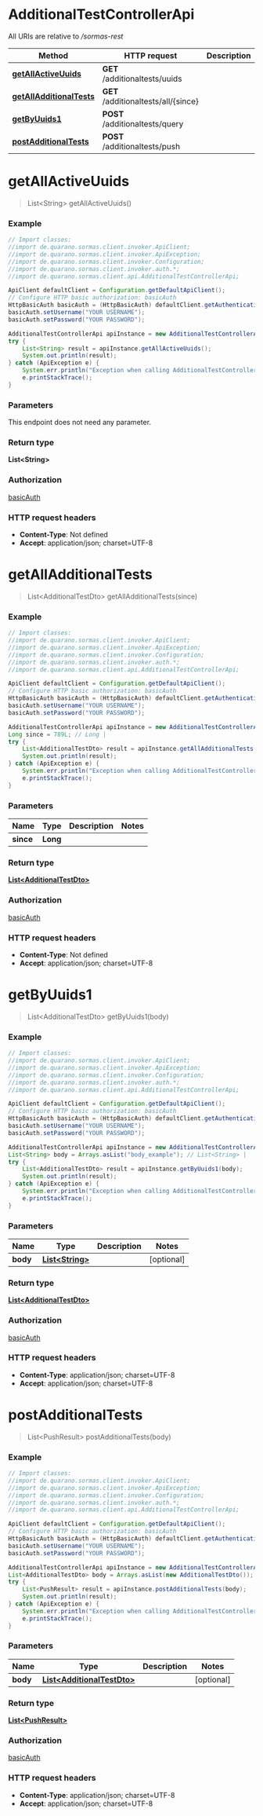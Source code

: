 # AdditionalTestControllerApi

All URIs are relative to */sormas-rest*

Method | HTTP request | Description
------------- | ------------- | -------------
[**getAllActiveUuids**](AdditionalTestControllerApi.md#getAllActiveUuids) | **GET** /additionaltests/uuids | 
[**getAllAdditionalTests**](AdditionalTestControllerApi.md#getAllAdditionalTests) | **GET** /additionaltests/all/{since} | 
[**getByUuids1**](AdditionalTestControllerApi.md#getByUuids1) | **POST** /additionaltests/query | 
[**postAdditionalTests**](AdditionalTestControllerApi.md#postAdditionalTests) | **POST** /additionaltests/push | 

<a name="getAllActiveUuids"></a>
# **getAllActiveUuids**
> List&lt;String&gt; getAllActiveUuids()



### Example
```java
// Import classes:
//import de.quarano.sormas.client.invoker.ApiClient;
//import de.quarano.sormas.client.invoker.ApiException;
//import de.quarano.sormas.client.invoker.Configuration;
//import de.quarano.sormas.client.invoker.auth.*;
//import de.quarano.sormas.client.api.AdditionalTestControllerApi;

ApiClient defaultClient = Configuration.getDefaultApiClient();
// Configure HTTP basic authorization: basicAuth
HttpBasicAuth basicAuth = (HttpBasicAuth) defaultClient.getAuthentication("basicAuth");
basicAuth.setUsername("YOUR USERNAME");
basicAuth.setPassword("YOUR PASSWORD");

AdditionalTestControllerApi apiInstance = new AdditionalTestControllerApi();
try {
    List<String> result = apiInstance.getAllActiveUuids();
    System.out.println(result);
} catch (ApiException e) {
    System.err.println("Exception when calling AdditionalTestControllerApi#getAllActiveUuids");
    e.printStackTrace();
}
```

### Parameters
This endpoint does not need any parameter.

### Return type

**List&lt;String&gt;**

### Authorization

[basicAuth](../README.md#basicAuth)

### HTTP request headers

 - **Content-Type**: Not defined
 - **Accept**: application/json; charset=UTF-8

<a name="getAllAdditionalTests"></a>
# **getAllAdditionalTests**
> List&lt;AdditionalTestDto&gt; getAllAdditionalTests(since)



### Example
```java
// Import classes:
//import de.quarano.sormas.client.invoker.ApiClient;
//import de.quarano.sormas.client.invoker.ApiException;
//import de.quarano.sormas.client.invoker.Configuration;
//import de.quarano.sormas.client.invoker.auth.*;
//import de.quarano.sormas.client.api.AdditionalTestControllerApi;

ApiClient defaultClient = Configuration.getDefaultApiClient();
// Configure HTTP basic authorization: basicAuth
HttpBasicAuth basicAuth = (HttpBasicAuth) defaultClient.getAuthentication("basicAuth");
basicAuth.setUsername("YOUR USERNAME");
basicAuth.setPassword("YOUR PASSWORD");

AdditionalTestControllerApi apiInstance = new AdditionalTestControllerApi();
Long since = 789L; // Long | 
try {
    List<AdditionalTestDto> result = apiInstance.getAllAdditionalTests(since);
    System.out.println(result);
} catch (ApiException e) {
    System.err.println("Exception when calling AdditionalTestControllerApi#getAllAdditionalTests");
    e.printStackTrace();
}
```

### Parameters

Name | Type | Description  | Notes
------------- | ------------- | ------------- | -------------
 **since** | **Long**|  |

### Return type

[**List&lt;AdditionalTestDto&gt;**](AdditionalTestDto.md)

### Authorization

[basicAuth](../README.md#basicAuth)

### HTTP request headers

 - **Content-Type**: Not defined
 - **Accept**: application/json; charset=UTF-8

<a name="getByUuids1"></a>
# **getByUuids1**
> List&lt;AdditionalTestDto&gt; getByUuids1(body)



### Example
```java
// Import classes:
//import de.quarano.sormas.client.invoker.ApiClient;
//import de.quarano.sormas.client.invoker.ApiException;
//import de.quarano.sormas.client.invoker.Configuration;
//import de.quarano.sormas.client.invoker.auth.*;
//import de.quarano.sormas.client.api.AdditionalTestControllerApi;

ApiClient defaultClient = Configuration.getDefaultApiClient();
// Configure HTTP basic authorization: basicAuth
HttpBasicAuth basicAuth = (HttpBasicAuth) defaultClient.getAuthentication("basicAuth");
basicAuth.setUsername("YOUR USERNAME");
basicAuth.setPassword("YOUR PASSWORD");

AdditionalTestControllerApi apiInstance = new AdditionalTestControllerApi();
List<String> body = Arrays.asList("body_example"); // List<String> | 
try {
    List<AdditionalTestDto> result = apiInstance.getByUuids1(body);
    System.out.println(result);
} catch (ApiException e) {
    System.err.println("Exception when calling AdditionalTestControllerApi#getByUuids1");
    e.printStackTrace();
}
```

### Parameters

Name | Type | Description  | Notes
------------- | ------------- | ------------- | -------------
 **body** | [**List&lt;String&gt;**](String.md)|  | [optional]

### Return type

[**List&lt;AdditionalTestDto&gt;**](AdditionalTestDto.md)

### Authorization

[basicAuth](../README.md#basicAuth)

### HTTP request headers

 - **Content-Type**: application/json; charset=UTF-8
 - **Accept**: application/json; charset=UTF-8

<a name="postAdditionalTests"></a>
# **postAdditionalTests**
> List&lt;PushResult&gt; postAdditionalTests(body)



### Example
```java
// Import classes:
//import de.quarano.sormas.client.invoker.ApiClient;
//import de.quarano.sormas.client.invoker.ApiException;
//import de.quarano.sormas.client.invoker.Configuration;
//import de.quarano.sormas.client.invoker.auth.*;
//import de.quarano.sormas.client.api.AdditionalTestControllerApi;

ApiClient defaultClient = Configuration.getDefaultApiClient();
// Configure HTTP basic authorization: basicAuth
HttpBasicAuth basicAuth = (HttpBasicAuth) defaultClient.getAuthentication("basicAuth");
basicAuth.setUsername("YOUR USERNAME");
basicAuth.setPassword("YOUR PASSWORD");

AdditionalTestControllerApi apiInstance = new AdditionalTestControllerApi();
List<AdditionalTestDto> body = Arrays.asList(new AdditionalTestDto()); // List<AdditionalTestDto> | 
try {
    List<PushResult> result = apiInstance.postAdditionalTests(body);
    System.out.println(result);
} catch (ApiException e) {
    System.err.println("Exception when calling AdditionalTestControllerApi#postAdditionalTests");
    e.printStackTrace();
}
```

### Parameters

Name | Type | Description  | Notes
------------- | ------------- | ------------- | -------------
 **body** | [**List&lt;AdditionalTestDto&gt;**](AdditionalTestDto.md)|  | [optional]

### Return type

[**List&lt;PushResult&gt;**](PushResult.md)

### Authorization

[basicAuth](../README.md#basicAuth)

### HTTP request headers

 - **Content-Type**: application/json; charset=UTF-8
 - **Accept**: application/json; charset=UTF-8


